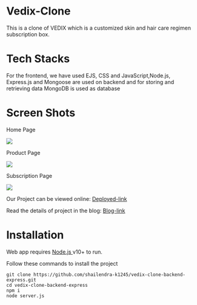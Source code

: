 # Vedix-Clone
This is a clone of VEDIX which is a customized skin and hair care regimen subscription box.
# Tech Stacks
For the frontend, we have used EJS, CSS and JavaScript,Node.js, Express.js and Mongoose are used on backend and for storing and retrieving data MongoDB is used as database
# Screen Shots
<p>Home Page</p>
<img src="https://cdn.shopify.com/s/files/1/0037/7690/5283/files/vx_banner_home_m.jpg?v=1609309318">
<p>Product Page</p>
<img src="https://miro.medium.com/max/700/1*CRGyx1uOut4eiMI0wXub3A.png">
<p>Subscription Page</p>
<img src="https://miro.medium.com/max/700/1*OxcNZ_Hrtd2ZBNWj1idqKg.png">

<p>Our Project can be viewed online:
  <a href="https://vedix-clone-backend.herokuapp.com/">Deployed-link</a>
</p>

<p>Read the details of project in the blog:
  <a href="https://medium.com/@iwilldofine/enhancement-to-our-previous-project-1c0143a8f5c4">Blog-link</a>
</p>

# Installation

Web app requires <a href="https://nodejs.org/en/">Node.js </a> v10+ to run.

Follow these commands to install the project

````
git clone https://github.com/shailendra-k1245/vedix-clone-backend-express.git
cd vedix-clone-backend-express
npm i
node server.js

````


